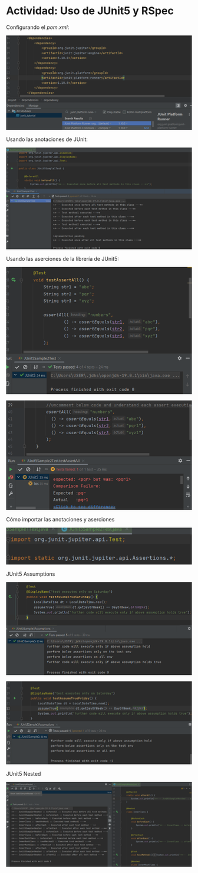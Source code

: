 # Actividad: Uso de JUnit5 y RSpec <!-- omit in toc -->

Configurando el *pom.xml*:

![](sources/2023-09-09-16-32-36.png)

Usando las anotaciones de JUnit:

![](sources/2023-09-09-17-09-48.png)

Usando las aserciones de la librería de JUnit5:

![](sources/2023-09-09-18-13-55.png)

![](sources/2023-09-09-18-14-47.png)

Cómo importar las anotaciones y aserciones

![](sources/2023-09-09-18-26-33.png)

JUnit5 Assumptions

![](sources/2023-09-09-19-04-44.png)

![](sources/2023-09-09-19-05-55.png)

JUnit5 Nested

![](sources/2023-09-09-19-15-13.png)